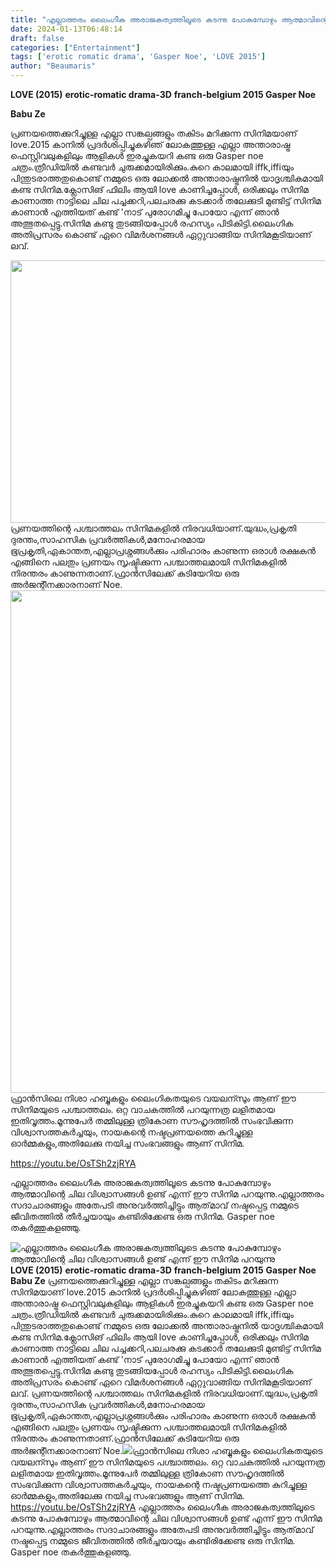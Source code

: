 ```yaml
---
title: "എല്ലാത്തരം ലൈംഗീക അരാജകത്വത്തിലൂടെ കടന്നു പോകുമ്പോഴും ആത്മാവിന്റെ ചില വിശ്വാസങ്ങൾ ഉണ്ട് എന്ന് ഈ സിനിമ പറയുന്നു"
date: 2024-01-13T06:48:14
draft: false
categories: ["Entertainment"]
tags: ['erotic romatic drama', 'Gasper Noe', 'LOVE 2015']
author: "Beaumaris"
---
```


<strong>LOVE (2015)</strong>
<strong>erotic-romatic drama-3D</strong>
<strong>franch-belgium 2015 </strong>
<strong>Gasper Noe</strong>

<strong>Babu Ze </strong>

പ്രണയത്തെക്കുറിച്ചുള്ള എല്ലാ സങ്കല്പങ്ങളും തകിടം മറിക്കുന്ന സിനിമയാണ് love.2015 കാനിൽ പ്രദർശിപ്പിച്ചുകഴിഞ് ലോകത്തുള്ള എല്ലാ അന്താരാഷ്ട്ര ഫെസ്റ്റിവലുകളിലും ആളികൾ ഇരച്ചുകയറി കണ്ട ഒരു Gasper noe ചത്രം.ത്രീഡിയിൽ കണ്ടവർ ചുരുക്കമായിരിക്കും.കുറെ കാലമായി iffk,iffiയും പിന്തുടരാത്തതുകൊണ്ട് നമ്മുടെ ഒരു ലോക്കൽ അന്താരാഷ്ട്രനിൽ യാദൃശ്ചികമായി കണ്ട സിനിമ.ക്ലോസിങ് ഫിലിം ആയി love കാണിച്ചപ്പോൾ, ഒരിക്കലും സിനിമ കാണാത്ത നാട്ടിലെ ചില പച്ചക്കറി,പലചരക്കു കടക്കാർ തലേക്കുടി മുണ്ടിട്ട് സിനിമ കാണാൻ എത്തിയത് കണ്ട് 'നാട് പുരോഗമിച്ചു പോയോ എന്ന് ഞാൻ അത്ഭുതപ്പെട്ടു.സിനിമ കണ്ടു തുടങ്ങിയപ്പോൾ രഹസ്യം പിടികിട്ടി.ലൈംഗിക അതിപ്രസരം കൊണ്ട് ഏറെ വിമർശനങ്ങൾ ഏറ്റുവാങ്ങിയ സിനിമകൂടിയാണ് ലവ്.

<img class="alignnone size-full wp-image-437803" src="https://cdn.boolokam.com/articles/2024/01/qddqddd.webp" alt="" width="700" height="420" />പ്രണയത്തിന്റെ പശ്ചാത്തലം സിനിമകളിൽ നിരവധിയാണ്.യുദ്ധം,പ്രകൃതി ദുരന്തം,സാഹസിക പ്രവർത്തികൾ,മനോഹരമായ ഭൂപ്രകൃതി,ഏകാന്തത,എല്ലാപ്രശ്നങ്ങൾക്കും പരിഹാരം കാണുന്ന ഒരാൾ രക്ഷകൻ എങ്ങിനെ പലതും പ്രണയം സൃഷ്ടിക്കുന്ന പശ്ചാത്തലമായി സിനിമകളിൽ നിരന്തരം കാണുന്നതാണ്.ഫ്രാൻസിലേക്ക് കുടിയേറിയ ഒരു അർജന്റീനക്കാരനാണ് Noe.<img class="alignnone size-full wp-image-437804" src="https://cdn.boolokam.com/articles/2024/01/ccv.jpg" alt="" width="1916" height="804" />ഫ്രാൻസിലെ നിശാ ഹബ്ബുകളും ലൈംഗികതയുടെ വയലന്സും ആണ് ഈ സിനിമയുടെ പശ്ചാത്തലം. ഒറ്റ വാചകത്തിൽ പറയുന്നത്ര ലളിതമായ ഇതിവൃത്തം.മൂന്നുപേർ തമ്മിലുള്ള ത്രികോണ സൗഹൃദത്തിൽ സംഭവിക്കുന്ന വിശ്വാസത്തകർച്ചയും, നായകന്റെ നഷ്ടപ്രണയത്തെ കുറിച്ചുള്ള ഓർമ്മകളും,അതിലേക്കു നയിച്ച സംഭവങ്ങളും ആണ് സിനിമ.

https://youtu.be/OsTSh2zjRYA

എല്ലാത്തരം ലൈംഗീക അരാജകത്വത്തിലൂടെ കടന്നു പോകുമ്പോഴും ആത്മാവിന്റെ ചില വിശ്വാസങ്ങൾ ഉണ്ട് എന്ന് ഈ സിനിമ പറയുന്നു.എല്ലാത്തരം സദാചാരങ്ങളും അതേപടി അനുവർത്തിച്ചിട്ടും ആത്‌മാവ്‌ നഷ്ടപ്പെട്ട നമ്മുടെ ജീവിതത്തിൽ തീർച്ചയായും കണ്ടിരിക്കേണ്ട ഒരു സിനിമ. Gasper noe തകർത്തുകളഞ്ഞു.


![എല്ലാത്തരം ലൈംഗീക അരാജകത്വത്തിലൂടെ കടന്നു പോകുമ്പോഴും ആത്മാവിന്റെ ചില വിശ്വാസങ്ങൾ ഉണ്ട് എന്ന് ഈ സിനിമ പറയുന്നു](https://cdn.boolokam.com/articles/2024/01/qddqddd.webp)**LOVE (2015)** **erotic-romatic drama-3D** **franch-belgium 2015** **Gasper Noe** **Babu Ze** പ്രണയത്തെക്കുറിച്ചുള്ള എല്ലാ സങ്കല്പങ്ങളും തകിടം മറിക്കുന്ന സിനിമയാണ് love.2015 കാനിൽ പ്രദർശിപ്പിച്ചുകഴിഞ് ലോകത്തുള്ള എല്ലാ അന്താരാഷ്ട്ര ഫെസ്റ്റിവലുകളിലും ആളികൾ ഇരച്ചുകയറി കണ്ട ഒരു Gasper noe ചത്രം.ത്രീഡിയിൽ കണ്ടവർ ചുരുക്കമായിരിക്കും.കുറെ കാലമായി iffk,iffiയും പിന്തുടരാത്തതുകൊണ്ട് നമ്മുടെ ഒരു ലോക്കൽ അന്താരാഷ്ട്രനിൽ യാദൃശ്ചികമായി കണ്ട സിനിമ.ക്ലോസിങ് ഫിലിം ആയി love കാണിച്ചപ്പോൾ, ഒരിക്കലും സിനിമ കാണാത്ത നാട്ടിലെ ചില പച്ചക്കറി,പലചരക്കു കടക്കാർ തലേക്കുടി മുണ്ടിട്ട് സിനിമ കാണാൻ എത്തിയത് കണ്ട് 'നാട് പുരോഗമിച്ചു പോയോ എന്ന് ഞാൻ അത്ഭുതപ്പെട്ടു.സിനിമ കണ്ടു തുടങ്ങിയപ്പോൾ രഹസ്യം പിടികിട്ടി.ലൈംഗിക അതിപ്രസരം കൊണ്ട് ഏറെ വിമർശനങ്ങൾ ഏറ്റുവാങ്ങിയ സിനിമകൂടിയാണ് ലവ്. പ്രണയത്തിന്റെ പശ്ചാത്തലം സിനിമകളിൽ നിരവധിയാണ്.യുദ്ധം,പ്രകൃതി ദുരന്തം,സാഹസിക പ്രവർത്തികൾ,മനോഹരമായ ഭൂപ്രകൃതി,ഏകാന്തത,എല്ലാപ്രശ്നങ്ങൾക്കും പരിഹാരം കാണുന്ന ഒരാൾ രക്ഷകൻ എങ്ങിനെ പലതും പ്രണയം സൃഷ്ടിക്കുന്ന പശ്ചാത്തലമായി സിനിമകളിൽ നിരന്തരം കാണുന്നതാണ്.ഫ്രാൻസിലേക്ക് കുടിയേറിയ ഒരു അർജന്റീനക്കാരനാണ് Noe.![](https://cdn.boolokam.com/articles/2024/01/ccv.jpg)ഫ്രാൻസിലെ നിശാ ഹബ്ബുകളും ലൈംഗികതയുടെ വയലന്സും ആണ് ഈ സിനിമയുടെ പശ്ചാത്തലം. ഒറ്റ വാചകത്തിൽ പറയുന്നത്ര ലളിതമായ ഇതിവൃത്തം.മൂന്നുപേർ തമ്മിലുള്ള ത്രികോണ സൗഹൃദത്തിൽ സംഭവിക്കുന്ന വിശ്വാസത്തകർച്ചയും, നായകന്റെ നഷ്ടപ്രണയത്തെ കുറിച്ചുള്ള ഓർമ്മകളും,അതിലേക്കു നയിച്ച സംഭവങ്ങളും ആണ് സിനിമ. https://youtu.be/OsTSh2zjRYA എല്ലാത്തരം ലൈംഗീക അരാജകത്വത്തിലൂടെ കടന്നു പോകുമ്പോഴും ആത്മാവിന്റെ ചില വിശ്വാസങ്ങൾ ഉണ്ട് എന്ന് ഈ സിനിമ പറയുന്നു.എല്ലാത്തരം സദാചാരങ്ങളും അതേപടി അനുവർത്തിച്ചിട്ടും ആത്‌മാവ്‌ നഷ്ടപ്പെട്ട നമ്മുടെ ജീവിതത്തിൽ തീർച്ചയായും കണ്ടിരിക്കേണ്ട ഒരു സിനിമ. Gasper noe തകർത്തുകളഞ്ഞു.
